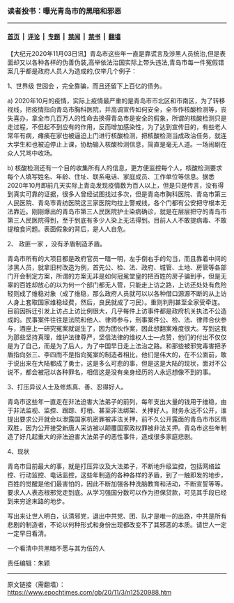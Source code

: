 ### 读者投书：曝光青岛市的黑暗和邪恶

---

#### [首页](../../../..?n12520988) &nbsp;|&nbsp; [评论](../../../../../epoch-comment?n12520988) &nbsp;|&nbsp; [专题](../../../../../epoch-special?n12520988) &nbsp;|&nbsp; [禁闻](../../../../../epoch-news?n12520988) &nbsp;|&nbsp; [禁书](../../../../../books?n12520988) &nbsp;|&nbsp; [翻墙](https://github.com/gfw-breaker/nogfw/blob/master/README.md?n12520988)


<div class="post_content" id="artbody" itemprop="articleBody">
 <!-- article content begin -->
 <p>
  【大纪元2020年11月03日讯】青岛市这些年一直是靠谎言及涉黑人员统治,但是表面却又以各种各样的伪善伪装,高举依法治国实际上带头违法,青岛市每一件冤假错案几乎都是政府人员人为造成的,仅举几个例子：
 </p>
 <p>
  1、世界级
  <ok href="https://www.epochtimes.com/gb/tag/%E4%B8%96%E5%9B%AD%E4%BC%9A.html">
   世园会
  </ok>
  ，完全靠骗，而且还留下上百亿的债务。
 </p>
 <p>
  a) 2020年10月的疫情，实际上疫情最严重的是青岛市市北区和市南区，为了转移视线，把疫情指向青岛市胸科医院，并高调宣传如何安全，全市作核酸检测等，丧失喜办，拿全市几百万人的性命去换得青岛市是安全的假象，所谓的核酸检测只是走过程，不但起不到应有的作用，反而增加感染性，为了达到宣传目的，有些老人常年有病，瘫痪在家也被逼迫上门进行核酸检测，把核酸检测当成政治任务，就连大学生和也被迫停止上课，协助输入核酸检测信息，简直是毫无人道。一场闹剧在众人咒骂中收场。
 </p>
 <p>
  b) 核酸检测还有一个目的收集所有人的信息，更方便监控每个人，核酸检测要求每个人填写姓名、年龄、住址、联系电话、家庭成员、工作单位等信息。据悉2020年10月即前几天实际上青岛发现疫情数为百人以上，但是只是传言，没有得到真实可靠的证据，很多人曾经试图找过多次，但是青岛市胸科医院、青岛市第三人民医院、青岛市青纺医院这三家医院均拉上警戒线，各个门都有公安把守根本无法靠近。刚刚爆出的青岛市第三人民医院护士染病确诊，就是在层层把守的青岛市第三人民医院得到，至于到底有多少人染上无法得到。目前人人不敢提病毒、不敢提粮食问题。表面假象的背后，是人人自危。
 </p>
 <p>
  2、
  <ok href="https://www.epochtimes.com/gb/tag/%E6%94%BF%E5%8C%AA%E4%B8%80%E5%AE%B6.html">
   政匪一家
  </ok>
  ，没有矛盾制造矛盾。
 </p>
 <p>
  青岛市所有的大项目都是政府官员一暗一明，左手倒右手的勾当，而且靠着中间的涉黑人员，就拿旧村改造为例，首先公、检、法、政府、城管、土地、房管等各部门开会制定方案，所谓的方案无非是如何冠冕堂皇的把百姓的房子骗到手，但是无辜的百姓却放心的以为何一个部门都无人管，只能走上访之路，上访还处处有危险轻则成了维稳对象（成了维稳，那么政府人员就可以以各种借口源源不断的从上访人身上套取国家维稳经费，然后，良民就成了刁民）。重则判刑甚至全家受牵连。目前因拆迁引发上访占上访比例很大，几乎每件上访事件都是政府机关执法不公造成的。民事案件往往是法院和他人、律师参与，刑事案件公、检、法、律师合伙参与，酒座上一研究冤案就诞生了，因为团伙作案，因此想翻案难度很大。写到这我为那些坚持真理，维护法律尊严，坚信法律的维权人士—点赞，他们的付出不仅仅是为了自己，而是为了后人，为了中国早日走上法治之路。和那些被邪党毒害把矛盾指向张三、李四而不是指向冤案的制造者相比，他们是伟大的，在不公面前，敢于说出来在大陆都成了勇士，这是多么可悲的事，但是这是大陆的现状，面对不公说不，都会被冠以各种罪名，相信这是没有亲身经历的人永远想像不到的事。
 </p>
 <p>
  3、打压异议人士及修炼真、善、忍得好人。
 </p>
 <p>
  青岛市这些年一直走在非法迫害大法弟子的前列，每年支出大量的钱用于维稳，由于非法监视、监控、跟踪、盯梢、甚至非法绑架、关押好人。财务永远不公开，谁提出要求公开就会以泄露国家机密罪被非法关押，前不久公开露面的青岛市市区隋双胜，因为公开接受新唐人采访被以颠覆国家政权罪被非法关押。青岛市这些年制造了好几起重大的非法迫害大法弟子的恶性事件，造成很多家庭悲剧。
 </p>
 <p>
  4、现状
 </p>
 <p>
  青岛市目前最大的事，就是打压异议及大法弟子，不断地升级监控，包括网络监控、行动监控、电话监控，这些年制造的各种各样的矛盾，到了一触即发的地步，百姓的觉醒是他们最害怕的，因此不断加强各种洗脑教育和活动，不断宣誓等等。要求人人表态根邪党走到底。从学习强国分数可以作为担保贷款，可见其手段已经到来穷途末路的地步。
 </p>
 <p>
  写出来让世人明白，认清邪党，退出中共党、团、队才是唯一的出路，中共是所有悲剧的制造者，不论以何种形式和身份出现都改变不了其邪恶的本质。请世人一定一定早日看清。
 </p>
 <p>
  一个看清中共黑暗不愿与其为伍的人
 </p>
 <p>
  责任编辑：朱颖
 </p>
 <!-- article content end -->
 <div id="below_article_ad">
 </div>
</div>


---

原文链接（需翻墙）：https://www.epochtimes.com/gb/20/11/3/n12520988.htm